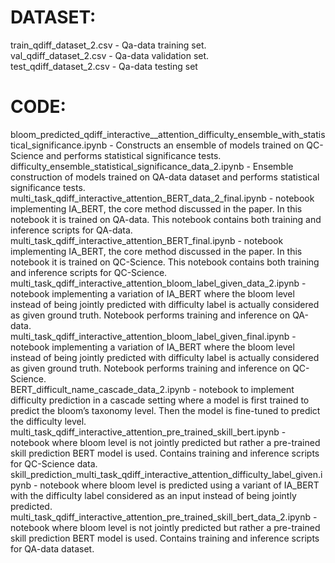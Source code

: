 # DATASET: <br />
train_qdiff_dataset_2.csv -  Qa-data training set. <br />
val_qdiff_dataset_2.csv - Qa-data validation set. <br />
test_qdiff_dataset_2.csv - Qa-data testing set  <br />
# CODE: <br />
bloom_predicted_qdiff_interactive__attention_difficulty_ensemble_with_statistical_significance.ipynb  -  Constructs an ensemble of models trained on QC-Science and performs statistical significance tests. <br />
difficulty_ensemble_statistical_significance_data_2.ipynb - Ensemble construction of models trained on QA-data dataset and performs statistical significance tests. <br />
multi_task_qdiff_interactive_attention_BERT_data_2_final.ipynb - notebook implementing IA_BERT, the core method discussed in the paper. In this notebook it is trained on QA-data. This notebook contains both training and inference scripts for QA-data. <br />
multi_task_qdiff_interactive_attention_BERT_final.ipynb - notebook implementing IA_BERT, the core method discussed in the paper. In this notebook it is trained on QC-Science. This notebook contains both training and inference scripts for QC-Science. <br />
multi_task_qdiff_interactive_attention_bloom_label_given_data_2.ipynb - notebook implementing a variation of IA_BERT where the bloom level instead of being jointly predicted with difficulty label is actually considered as given ground truth. Notebook performs training and inference on QA-data. <br />
multi_task_qdiff_interactive_attention_bloom_label_given_final.ipynb - notebook implementing a variation of IA_BERT where the bloom level instead of being jointly predicted with difficulty label is actually considered as given ground truth. Notebook performs training and inference on QC-Science. <br />
BERT_difficult_name_cascade_data_2.ipynb - notebook to implement difficulty prediction in a cascade setting where a model is first trained to predict the bloom’s taxonomy level. Then the model is fine-tuned to predict the difficulty level. <br />
multi_task_qdiff_interactive_attention_pre_trained_skill_bert.ipynb - notebook where bloom level is not jointly predicted but rather a pre-trained skill prediction BERT model is used. Contains training and inference scripts for QC-Science data. <br />
skill_prediction_multi_task_qdiff_interactive_attention_difficulty_label_given.ipynb - notebook where bloom level is predicted using a variant of IA_BERT with the difficulty label considered as an input instead of being jointly predicted. <br />
multi_task_qdiff_interactive_attention_pre_trained_skill_bert_data_2.ipynb - notebook where bloom level is not jointly predicted but rather a pre-trained skill prediction BERT model is used. Contains training and inference scripts for QA-data dataset. <br />

